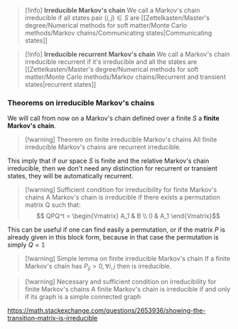 >[!info] **Irreducible Markov's chain**
>We call a Markov's chain irreducible if all states pair $(i,j)\in S$ are [[Zettelkasten/Master's degree/Numerical methods for soft matter/Monte Carlo methods/Markov chains/Communicating states|Communicating states]]

>[!info] **Irreducible recurrent Markov's chain**
>We call a Markov's chain irreducible recurrent if it's irreducible and all the states are [[Zettelkasten/Master's degree/Numerical methods for soft matter/Monte Carlo methods/Markov chains/Recurrent and transient states|recurrent states]]

### Theorems on irreducible Markov's chains 

We will call from now on a Markov's chain defined over a finite $S$ a **finite Markov's chain**.

>[!warning] Theorem on finite irreducible Markov's chains
> All finite irreducible Markov's chains are recurrent irreducible.

This imply that if our space $S$ is finite and the relative Markov's chain irreducible, then we don't need any distinction for recurrent or transient states, they will be automatically recurrent.

>[!warning] Sufficient condition for irreducibility for finite Markov's chains 
> A Markov's chain is irreducible if there exists a permutation matrix Q such that:
> $$ QPQ^t = \begin{Vmatrix} A_1 & B \\ 0 & A_1 \end{Vmatrix}$$

This can be useful if one can find easily a permutation, or if the matrix $P$ is already given in this block form, because in that case the permutation is simply $Q=\mathbb{1}$

>[!warning] Simple lemma on finite irreducible Markov's chain
 >If a finite Markov's chain has $P_{ij}>0, \forall i,j$ then is irreducible.

>[!warning] Necessary and sufficient condition on irreducibility for finite Markov's chains
>A finite Markov's chain is irreducible if and only if its graph is a simple connected graph

https://math.stackexchange.com/questions/2653936/showing-the-transition-matrix-is-irreducible

 



